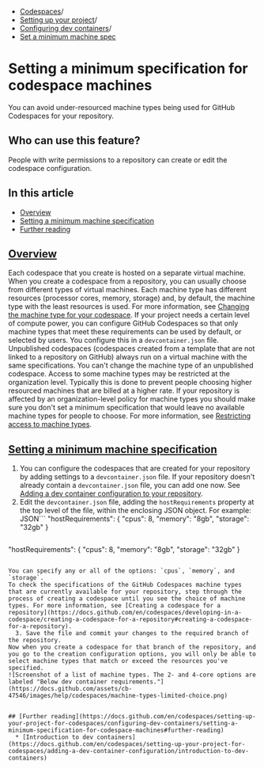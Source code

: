   * [Codespaces](https://docs.github.com/en/codespaces "Codespaces")/
  * [Setting up your project](https://docs.github.com/en/codespaces/setting-up-your-project-for-codespaces "Setting up your project")/
  * [Configuring dev containers](https://docs.github.com/en/codespaces/setting-up-your-project-for-codespaces/configuring-dev-containers "Configuring dev containers")/
  * [Set a minimum machine spec](https://docs.github.com/en/codespaces/setting-up-your-project-for-codespaces/configuring-dev-containers/setting-a-minimum-specification-for-codespace-machines "Set a minimum machine spec")


# Setting a minimum specification for codespace machines
You can avoid under-resourced machine types being used for GitHub Codespaces for your repository.
## Who can use this feature?
People with write permissions to a repository can create or edit the codespace configuration.
## In this article
  * [Overview](https://docs.github.com/en/codespaces/setting-up-your-project-for-codespaces/configuring-dev-containers/setting-a-minimum-specification-for-codespace-machines#overview)
  * [Setting a minimum machine specification](https://docs.github.com/en/codespaces/setting-up-your-project-for-codespaces/configuring-dev-containers/setting-a-minimum-specification-for-codespace-machines#setting-a-minimum-machine-specification)
  * [Further reading](https://docs.github.com/en/codespaces/setting-up-your-project-for-codespaces/configuring-dev-containers/setting-a-minimum-specification-for-codespace-machines#further-reading)


## [Overview](https://docs.github.com/en/codespaces/setting-up-your-project-for-codespaces/configuring-dev-containers/setting-a-minimum-specification-for-codespace-machines#overview)
Each codespace that you create is hosted on a separate virtual machine. When you create a codespace from a repository, you can usually choose from different types of virtual machines. Each machine type has different resources (processor cores, memory, storage) and, by default, the machine type with the least resources is used. For more information, see [Changing the machine type for your codespace](https://docs.github.com/en/codespaces/customizing-your-codespace/changing-the-machine-type-for-your-codespace#about-machine-types).
If your project needs a certain level of compute power, you can configure GitHub Codespaces so that only machine types that meet these requirements can be used by default, or selected by users. You configure this in a `devcontainer.json` file.
Unpublished codespaces (codespaces created from a template that are not linked to a repository on GitHub) always run on a virtual machine with the same specifications. You can't change the machine type of an unpublished codespace.
Access to some machine types may be restricted at the organization level. Typically this is done to prevent people choosing higher resourced machines that are billed at a higher rate. If your repository is affected by an organization-level policy for machine types you should make sure you don't set a minimum specification that would leave no available machine types for people to choose. For more information, see [Restricting access to machine types](https://docs.github.com/en/codespaces/managing-codespaces-for-your-organization/restricting-access-to-machine-types).
## [Setting a minimum machine specification](https://docs.github.com/en/codespaces/setting-up-your-project-for-codespaces/configuring-dev-containers/setting-a-minimum-specification-for-codespace-machines#setting-a-minimum-machine-specification)
  1. You can configure the codespaces that are created for your repository by adding settings to a `devcontainer.json` file. If your repository doesn't already contain a `devcontainer.json` file, you can add one now. See [Adding a dev container configuration to your repository](https://docs.github.com/en/codespaces/setting-up-your-project-for-codespaces/adding-a-dev-container-configuration).
  2. Edit the `devcontainer.json` file, adding the `hostRequirements` property at the top level of the file, within the enclosing JSON object. For example:
JSON```
"hostRequirements": {
   "cpus": 8,
   "memory": "8gb",
   "storage": "32gb"
}

```
```
"hostRequirements": {
   "cpus": 8,
   "memory": "8gb",
   "storage": "32gb"
}

```

You can specify any or all of the options: `cpus`, `memory`, and `storage`.
To check the specifications of the GitHub Codespaces machine types that are currently available for your repository, step through the process of creating a codespace until you see the choice of machine types. For more information, see [Creating a codespace for a repository](https://docs.github.com/en/codespaces/developing-in-a-codespace/creating-a-codespace-for-a-repository#creating-a-codespace-for-a-repository).
  3. Save the file and commit your changes to the required branch of the repository.
Now when you create a codespace for that branch of the repository, and you go to the creation configuration options, you will only be able to select machine types that match or exceed the resources you've specified.
![Screenshot of a list of machine types. The 2- and 4-core options are labeled "Below dev container requirements."](https://docs.github.com/assets/cb-47546/images/help/codespaces/machine-types-limited-choice.png)


## [Further reading](https://docs.github.com/en/codespaces/setting-up-your-project-for-codespaces/configuring-dev-containers/setting-a-minimum-specification-for-codespace-machines#further-reading)
  * [Introduction to dev containers](https://docs.github.com/en/codespaces/setting-up-your-project-for-codespaces/adding-a-dev-container-configuration/introduction-to-dev-containers)


